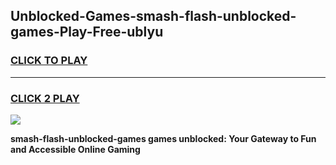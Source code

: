 
## Unblocked-Games-smash-flash-unblocked-games-Play-Free-ublyu
<h3>
<a href="https://premium76.site?title=smash-flash-unblocked-games&ref=10A">CLICK TO PLAY</a></h3>
<hr>

<h3>
<a href="https://premium76.site?title=smash-flash-unblocked-games&ref=10A">CLICK 2 PLAY</a>
  
</h3>

<a href="https://premium76.site?title=smash-flash-unblocked-games&ref=10A"><img src="https://clearcache.store/games.png"></a>


**smash-flash-unblocked-games games unblocked: Your Gateway to Fun and Accessible Online Gaming**
